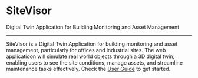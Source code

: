 # SiteVisor
Digital Twin Application for Building Monitoring and Asset Management

---

SiteVisor is a Digital Twin Application for building monitoring and asset management, particularly for offices and industrial sites. The web applicatioon will simulate real world objects through a 3D digital twin, enabling users to see the site conditions, manage assets, and streamline maintenance tasks effectively.
Check the [User Guide] to get started.

[User Guide]: user-guide/README.md
